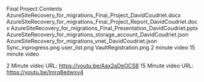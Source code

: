Final Project Contents <br>
AzureSiteRecovery_for_migrations_Final_Project_DavidCoudriet.docx
AzureSiteRecovery_for_migrations_Final_Project_Report_DavidCoudriet.docx
AzureSiteRecovery_for_migrations_Final_Presentation_DavidCoudriet.pptx
AzureSiteRecovery_for_migrations_storage_account_DavidCoudriet.json
AzureSiteRecovery_for_migrations_vnet_DavidCoudriet.json
Sync_inprogress.png
user_list.png
VaultRegistration.png
2 minute video
15 minute video

2 Minute video URL: https://youtu.be/Aax2aDeOCS8 
15 Minute video URL: https://youtu.be/lmrq8edwxv4
